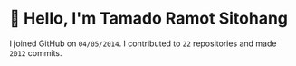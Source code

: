 # :wave: Hello, I'm Tamado Ramot Sitohang

I joined GitHub on `04/05/2014`. I contributed to `22` repositories and made `2012` commits.
